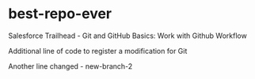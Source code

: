 # best-repo-ever
Salesforce Trailhead - Git and GitHub Basics: Work with Github Workflow

Additional line of code to register a modification for Git

Another line changed - new-branch-2
